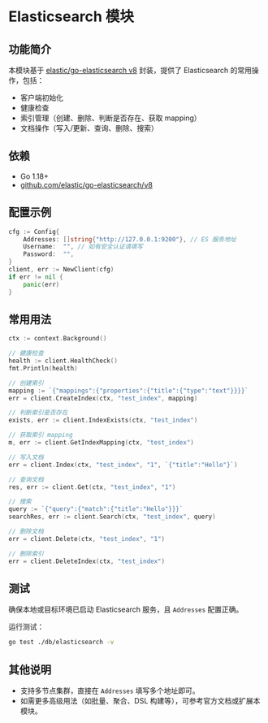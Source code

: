 # Elasticsearch 模块

## 功能简介

本模块基于 [elastic/go-elasticsearch v8](https://github.com/elastic/go-elasticsearch) 封装，提供了 Elasticsearch 的常用操作，包括：

-   客户端初始化
-   健康检查
-   索引管理（创建、删除、判断是否存在、获取 mapping）
-   文档操作（写入/更新、查询、删除、搜索）

## 依赖

-   Go 1.18+
-   [github.com/elastic/go-elasticsearch/v8](https://github.com/elastic/go-elasticsearch)

## 配置示例

```go
cfg := Config{
    Addresses: []string{"http://127.0.0.1:9200"}, // ES 服务地址
    Username:  "", // 如有安全认证请填写
    Password:  "",
}
client, err := NewClient(cfg)
if err != nil {
    panic(err)
}
```

## 常用用法

```go
ctx := context.Background()

// 健康检查
health := client.HealthCheck()
fmt.Println(health)

// 创建索引
mapping := `{"mappings":{"properties":{"title":{"type":"text"}}}}`
err = client.CreateIndex(ctx, "test_index", mapping)

// 判断索引是否存在
exists, err := client.IndexExists(ctx, "test_index")

// 获取索引 mapping
m, err := client.GetIndexMapping(ctx, "test_index")

// 写入文档
err = client.Index(ctx, "test_index", "1", `{"title":"Hello"}`)

// 查询文档
res, err := client.Get(ctx, "test_index", "1")

// 搜索
query := `{"query":{"match":{"title":"Hello"}}}`
searchRes, err := client.Search(ctx, "test_index", query)

// 删除文档
err = client.Delete(ctx, "test_index", "1")

// 删除索引
err = client.DeleteIndex(ctx, "test_index")
```

## 测试

确保本地或目标环境已启动 Elasticsearch 服务，且 `Addresses` 配置正确。

运行测试：

```sh
go test ./db/elasticsearch -v
```

## 其他说明

-   支持多节点集群，直接在 `Addresses` 填写多个地址即可。
-   如需更多高级用法（如批量、聚合、DSL 构建等），可参考官方文档或扩展本模块。

